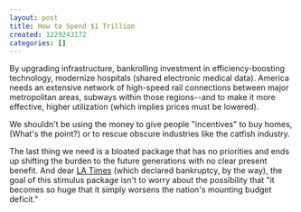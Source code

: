 ```yaml
---
layout: post
title: How to Spend $1 Trillion
created: 1229243172
categories: []
---
```

By upgrading infrastructure, bankrolling investment in efficiency-boosting technology, modernize hospitals (shared electronic medical data). America needs an extensive network of high-speed rail connections between major metropolitan areas, subways within those regions--and to make it more effective, higher utilization (which implies prices must be lowered).

We shouldn't be using the money to give people "incentives" to buy homes, (What's the point?) or to rescue obscure industries like the catfish industry.

The last thing we need is a bloated package that has no priorities and ends up shifting the burden to the future generations with no clear present benefit. And dear [LA Times](http://www.latimes.com/news/nationworld/washingtondc/la-na-lobbying14-2008dec14,0,6266251.story?page=2) (which declared bankruptcy, by the way), the goal of this stimulus package isn't to worry about the possibility that "it becomes so huge that it simply worsens the nation's mounting budget deficit."
